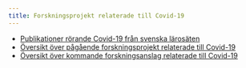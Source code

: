 ```yaml
---
title: Forskningsprojekt relaterade till Covid-19
---
```


- [Publikationer rörande Covid-19 från svenska lärosäten](/sv/publications/)
- [Översikt över pågående forskningsprojekt relaterade till Covid-19](/sv/projects/ongoing/)
- [Översikt över kommande forskningsanslag relaterade till Covid-19](/sv/projects/funding/)
